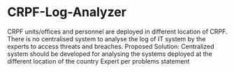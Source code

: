 # CRPF-Log-Analyzer
CRPF units/offices and personnel are deployed in different location of CRPF. There is no centralised system to analyse the log of IT system by the experts to access threats and breaches. Proposed Solution: Centralized system should be developed for analysing the systems deployed at the different location of the country Expert per problems statement
